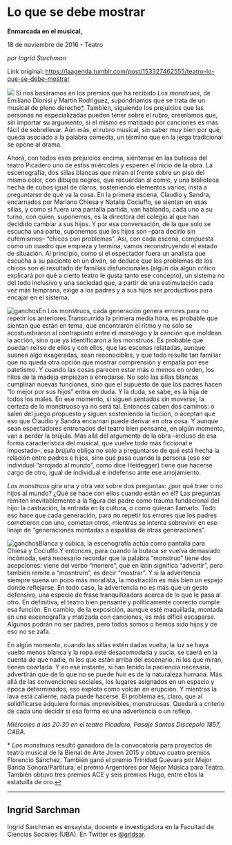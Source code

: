 # Lo que se debe mostrar

**Enmarcada en el musical,**

18 de noviembre de 2016 - Teatro

_por Ingrid Sarchman_

Link original: https://laagenda.tumblr.com/post/153327462555/teatro-lo-que-se-debe-mostrar

![](https://64.media.tumblr.com/fc607465e2ffaf2df65789857e94f27a/tumblr_inline_pk0l7b2Ofj1t6q87u_500.jpg)
Si nos basáramos en los premios que ha recibido *Los monstruos*, de Emiliano Dionisi y Martín Rodríguez, supondríamos que se trata de un musical de pleno derecho[\*](#fn1). También, siguiendo los prejuicios que las personas no especializadas pueden tener sobre el rubro, creeríamos que, sin importar su argumento, si el mismo es matizado por canciones es más fácil de sobrellevar. Aún más, el rubro musical, sin saber muy bien por qué, queda asociado a la palabra comedia, un término que en la jerga tradicional se opone al drama.

Ahora, con todos esos prejuicios encima, siéntense en las butacas del teatro Picadero uno de estos miércoles y esperen el inicio de la obra. La escenografía, dos sillas blancas que miran al frente sobre un piso del mismo color, con dibujos negros, que recuerdan al comic, y una biblioteca hecha de cubos igual de claros, sosteniendo elementos varios, insta a preguntarse de qué va la cosa. En la primera escena, Claudio y Sandra, encarnados por Mariano Chiesa y Natalia Cociuffo, se sientan en esas sillas, y como si fuera una pantalla partida, van hablando, cada uno a su turno, con quien, suponemos, es la directora del colegio al que han decidido cambiar a sus hijos. Y por esa conversación, de la que solo se escucha una parte, suponemos que los hijos son –para decirlo sin eufemismos– “chicos con problemas”. Así, con cada escena, compuesta como un cuadro que empieza y termina, vamos reconstruyendo el estado de situación. Al principio, como si el espectador fuera un analista que escucha a su paciente en un diván, se deduce que los problemas de los chicos son el resultado de familias disfuncionales (algún día algún crítico explicará por qué a cierto teatro le gusta tanto ese concepto), un sistema no del todo inclusivo y una sociedad que, a partir de una estimulación cada vez más temprana, exige a los padres y a sus hijos ser productivos para encajar en el sistema.

![ganchos](https://64.media.tumblr.com/1569a50c47e784ef887ba510f9ec1d86/tumblr_inline_pk0l7crJEp1t6q87u_500.jpg)En Los monstruos, cada generación genera errores para no repetir los anteriores.Transcurrida la primera media hora, es probable que sientan que están en tema, que encontraron el ritmo y no solo se acostumbraron al contrapunto entre el monólogo y la canción que moldean la acción, sino que ya identificaron a los monstruos. Es probable que puedan reírse de ellos y con ellos, que las escenas relatadas, aunque suenen algo exageradas, sean reconocibles, y que todo resulte tan familiar que no queda otra opción que mostrar comprensión y empatía por ese patetismo. Y cuando las cosas parecen estar más o menos en orden, los hilos de la madeja empiezan a enredarse. No solo las sillas blancas cumplirán nuevas funciones, sino que el supuesto de que los padres hacen “lo mejor por sus hijos” entra en duda. Y la duda, se sabe, es la hija de todos los males. En ese momento, si siguen sentados sin moverse, la certeza de lo monstruoso ya no será tal. Entonces caben dos caminos: o salen del juego propuesto y siguen sosteniendo la ficción, o aceptan que eso que Claudio y Sandra encarnan puede derivar en otra cosa. Y aunque sean espectadores entrenados del teatro bien pensante, en algún momento, van a perder la brújula. Más allá del argumento de la obra –incluso de esa forma característica del musical, que vuelve todo más ficcional e impostado–, esa *brújula* obliga no solo a preguntarse de qué está hecha la relación entre padres e hijos, sino qué pasa cuando la persona (ese ser individual “arrojado al mundo”, como dice Heidegger) tiene que hacerse cargo de otro, igual de individual e indefenso ante ese arrojamiento. 

*Los monstruos* gira una y otra vez sobre dos preguntas: ¿por qué traer o no hijos al mundo? ¿Qué se hace con ellos cuando están en él? Las preguntas remiten inevitablemente a la figura del padre como trauma fundacional del hijo: la castración, la entrada en la cultura, o como quieran llamarlo. Todo eso hace que cada generación, para no repetir los errores que los padres cometieron con uno, cometan otros, mientras se intenta sobrevivir en ese linaje de “generaciones montadas a espaldas de otras generaciones”.

![ganchos](https://64.media.tumblr.com/33ff94c4d1821c3bcc8d6bac4263b33e/tumblr_inline_pk0l7dcX4i1t6q87u_500.jpg)Blanca y cúbica, la escenografía actúa como pantalla para Chiesa y Cociuffo.Y entonces, para cuando la butaca se vuelva demasiado incómoda, será necesario recordar que la palabra “monstruo” tiene dos acepciones: viene del verbo “monere”, que en latín significa “advertir”, pero también remite a “mosntrum”, es decir “mostrar”. Y si la advertencia siempre suena un poco más moralista, la mostración es más bien un espejo donde reflejarse. En todo caso, la advertencia no es más que un gesto defensivo, una especie de frase tranquilizadora acerca de lo que le pasa al otro. En definitiva, el teatro bien pensante y políticamente correcto cumple esa función. En cambio, de la exposición, aunque esté maquillada, montada en una escenografía y matizada con canciones, es más difícil escaparse. Algunos podrán no ser padres, pero todos somos o hemos sido hijos y de eso no se zafa.

En algún momento, cuando las sillas estén dadas vuelta, la luz se haya vuelto menos blanca y la ropa esté desacomodada y sucia, se caerá en la cuenta de que nadie, ni los que están arriba del escenario, ni los que miran, tienen coartada. Y en ese instante, si han tenido la paciencia necesaria, advertirán que de lo que no se puede huir es de la naturaleza humana. Más allá de las convenciones sociales, los lugares asignados en un espacio y época determinados, eso explota como volcán en erupción. Y mientras la lava está caliente, nada puede hacerse. El problema es, claro, que al solidificarse adquiere formas imprevisibles, monstruosas. Quedará a criterio de cada uno decidir si esa forma es una advertencia o un reflejo.

*Miércoles a las 20:30 en el teatro Picadero, Pasaje Santos Discépolo 1857, CABA.*

\* *Los monstruos* resultó ganadora de la convocatoria para proyectos de teatro musical de la Bienal de Arte Joven 2015 y obtuvo cuatro premios Florencio Sánchez. También ganó el premio Trinidad Guevara por Mejor Banda Sonora/Partitura, el premio Argentores por Mejor Música para Teatro. También obtuvo tres premios ACE y seis premios Hugo, entre ellos la estatuilla de oro.[↩](#ref1 "Jump back to footnote 1 in the text.")  




---

Ingrid Sarchman
---------------

 Ingrid Sarchman es ensayista, docente e investigadora en la Facultad de Ciencias Sociales (UBA). En Twitter es [@gridsar](https://twitter.com/gridsar).

